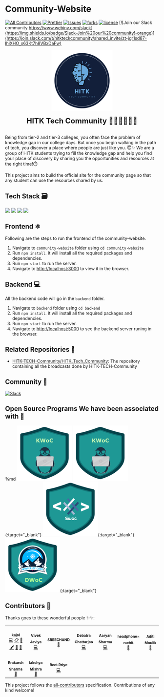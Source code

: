 # Community-Website
<!-- ALL-CONTRIBUTORS-BADGE:START - Do not remove or modify this section -->
[![All Contributors](https://img.shields.io/badge/all_contributors-8-orange.svg?style=flat-square)](#contributors-)
[![Prettier](https://img.shields.io/badge/code_style-prettier-ff69b4.svg)](https://prettier.io)
[![Issues](https://img.shields.io/github/issues/HITK-TECH-Community/Community-Website)](#issues)
[![forks](https://img.shields.io/github/forks/HITK-TECH-Community/Community-Website)](#forks)
[![license](https://img.shields.io/github/license/HITK-TECH-Community/Community-Website)](#license)
[![Join our Slack community https://www.webiny.com/slack](https://img.shields.io/badge/Slack-Join%20our%20community!-orange)](https://join.slack.com/t/hitkteckcommunity/shared_invite/zt-jgr1sd87-lhiXHO_x63Kt7h8VBxDaFw)

<p align="center" width="400px"><img src="assets/HITK_tech_comm_logo.png" width="200"></p>
<p align="center" width="400px"> <font size="5"> <b> HITK Tech Community 👩🏻‍💻👨🏻‍💻 </b></font></p> <br />
Being from tier-2 and tier-3 colleges, you often face the problem of knowledge gap in our college days. But once you begin walking in the path of tech, you discover a place where people are just like you. 😇✨ 
We are a group of HITK students trying to fill the knowledge gap and help you find your place of discovery by sharing you the opportunities and resources at the right time!⏱️<br />

This project aims to build the official site for the community page so that any student can use the resources shared by us.

## Tech Stack 🗃

 <img src="https://img.shields.io/badge/-MongoDB-yellow?style=flat&logo=mongoDB"> <img src="https://img.shields.io/badge/-expressJS-yellowgreen"> <img src="https://img.shields.io/badge/-ReactJS-%2300bfff%20">  <img src="https://img.shields.io/badge/-NodeJS-black?style=flat&logo=node.js">  

## Frontend ⚛️

Following are the steps to run the frontend of the community-website.

1. Navigate to `community-website` folder using `cd community-website`
2. Run `npm install`. It will install all the required packages and dependencies.
3. Run `npm start` to run the server.
4. Navigate to [http://localhost:3000](http://localhost:3000) to view it in the browser.

## Backend 💻

All the backend code will go in the `backend` folder.

1. Navigate to `backend` folder using `cd backend`
2. Run `npm install`. It will install all the required packages and dependencies.
3. Run `npm start` to run the server.
4. Navigate to [http://localhost:5000](http://localhost:5000) to see the backend server runing in the browser.

## Related Repositories 📂

- [HITK-TECH-Community/HITK_Tech_Community](https://github.com/HITK-TECH-Community/HITK_Tech_Community): The repository containing all the broadcasts done by HITK-TECH-Community

## Community 👥

[![Slack](https://img.shields.io/badge/chat-on_slack-purple.svg?style=for-the-badge&logo=slack)](https://join.slack.com/t/hitkteckcommunity/shared_invite/zt-jgr1sd87-lhiXHO_x63Kt7h8VBxDaFw)

## Open Source Programs We have been associated with 🤍
%md <a href="m" target="_blank"><img src="assets/KWoC.png" width="180px" height="180px"></a>
[<img src="assets/KWoC.png" width="180px" height="180px">](https://kwoc.kossiitkgp.org/){:target="_blank"} [<img src="assets/SWoC.png" width="180px" height="180px">](https://swoc.tech/index.html){:target="_blank"} [<img src="assets/DWoC.png" width="180px" height="180px">](https://devscript.tech/woc/){:target="_blank"}

## Contributors 🌟

Thanks goes to these wonderful people ✨✨:

<!-- ALL-CONTRIBUTORS-LIST:START - Do not remove or modify this section -->
<!-- prettier-ignore-start -->
<!-- markdownlint-disable -->
<table>
  <tr>
    <td align="center"><a href="https://www.linkedin.com/in/kajol-kumari-73245b166/"><img src="https://avatars0.githubusercontent.com/u/44888949?v=4" width="100px;" alt=""/><br /><sub><b>kajol</b></sub></a><br /><a href="https://github.com/HITK-TECH-Community/Community-Website/commits?author=Kajol-Kumari" title="Code">💻</a> <a href="#eventOrganizing-Kajol-Kumari" title="Event Organizing">📋</a> <a href="https://github.com/HITK-TECH-Community/Community-Website/commits?author=Kajol-Kumari" title="Documentation">📖</a> <a href="#content-Kajol-Kumari" title="Content">🖋</a> <a href="#ideas-Kajol-Kumari" title="Ideas, Planning, & Feedback">🤔</a> <a href="#maintenance-Kajol-Kumari" title="Maintenance">🚧</a></td>
    <td align="center"><a href="https://github.com/codewithvk"><img src="https://avatars1.githubusercontent.com/u/61119120?v=4" width="100px;" alt=""/><br /><sub><b>Vivek Javiya</b></sub></a><br /><a href="https://github.com/HITK-TECH-Community/Community-Website/commits?author=codewithvk" title="Code">💻</a></td>
    <td align="center"><a href="https://github.com/sreechand2002"><img src="https://avatars1.githubusercontent.com/u/54146135?v=4" width="100px;" alt=""/><br /><sub><b>SREECHAND</b></sub></a><br /><a href="#design-sreechand2002" title="Design">🎨</a></td>
    <td align="center"><a href="https://github.com/NewCoderBoi"><img src="https://avatars1.githubusercontent.com/u/59294265?v=4" width="100px;" alt=""/><br /><sub><b>Debatra Chatterjee</b></sub></a><br /><a href="https://github.com/HITK-TECH-Community/Community-Website/commits?author=NewCoderBoi" title="Code">💻</a></td>
    <td align="center"><a href="https://aaryan8751.github.io/"><img src="https://avatars3.githubusercontent.com/u/60098288?v=4" width="100px;" alt=""/><br /><sub><b>Aaryan Sharma</b></sub></a><br /><a href="https://github.com/HITK-TECH-Community/Community-Website/commits?author=Aaryan8751" title="Code">💻</a></td>
    <td align="center"><a href="https://github.com/headphone-rachit"><img src="https://avatars0.githubusercontent.com/u/65488082?v=4" width="100px;" alt=""/><br /><sub><b>headphone-rachit</b></sub></a><br /><a href="#design-headphone-rachit" title="Design">🎨</a></td>
    <td align="center"><a href="https://github.com/Sapphire-Skies"><img src="https://avatars0.githubusercontent.com/u/55662582?v=4" width="100px;" alt=""/><br /><sub><b>Aditi Moulik</b></sub></a><br /><a href="#design-Sapphire-Skies" title="Design">🎨</a></td>
  </tr>
  <tr>
    <td align="center"><a href="https://prakarsh7695.github.io/iPrakarsh.com/"><img src="https://avatars0.githubusercontent.com/u/65502337?v=4" width="100px;" alt=""/><br /><sub><b>Prakarsh Sharma</b></sub></a><br /><a href="#design-prakarsh7695" title="Design">🎨</a></td>
    <td align="center"><a href="https://www.stopstalk.com/user/profile/kenkirito123"><img src="https://avatars1.githubusercontent.com/u/68530218?v=4" width="100px;" alt=""/><br /><sub><b>lakshya Mishra</b></sub></a><br /><a href="https://github.com/HITK-TECH-Community/Community-Website/commits?author=kenkirito" title="Documentation">📖</a></td>
    <td align="center"><a href="https://reetpriye.netlify.app"><img src="https://avatars1.githubusercontent.com/u/55601795?v=4" width="100px;" alt=""/><br /><sub><b>Reet Priye</b></sub></a><br /><a href="https://github.com/HITK-TECH-Community/Community-Website/commits?author=reetpriye" title="Code">💻</a></td>
  </tr>
</table>

<!-- markdownlint-enable -->
<!-- prettier-ignore-end -->
<!-- ALL-CONTRIBUTORS-LIST:END -->

This project follows the [all-contributors](https://github.com/all-contributors/all-contributors) specification. Contributions of any kind welcome!